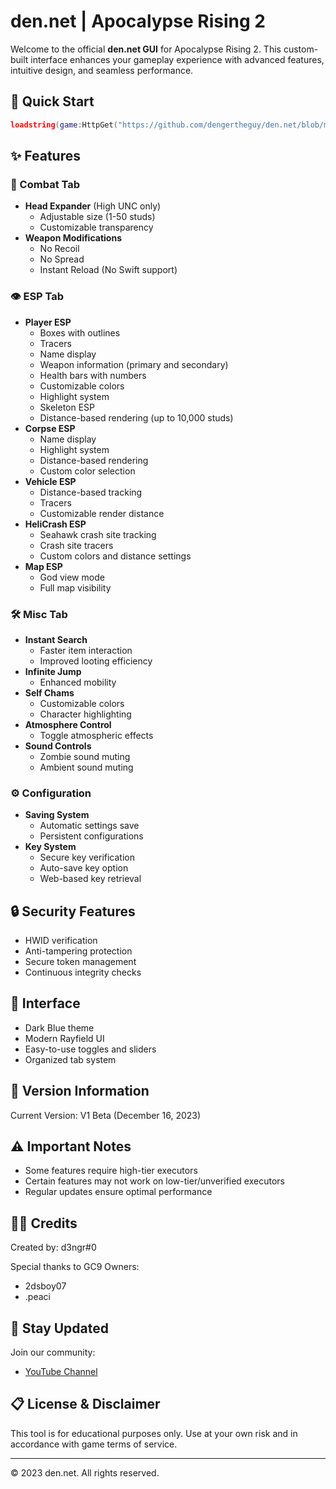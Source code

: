 # den.net | Apocalypse Rising 2

Welcome to the official **den.net GUI** for Apocalypse Rising 2. This custom-built interface enhances your gameplay experience with advanced features, intuitive design, and seamless performance.

## 🚀 Quick Start

```lua
loadstring(game:HttpGet("https://github.com/dengertheguy/den.net/blob/main/README.md"))()
```

## ✨ Features

### 🎯 Combat Tab
- **Head Expander** (High UNC only)
  - Adjustable size (1-50 studs)
  - Customizable transparency
- **Weapon Modifications**
  - No Recoil
  - No Spread
  - Instant Reload (No Swift support)

### 👁️ ESP Tab
- **Player ESP**
  - Boxes with outlines
  - Tracers
  - Name display
  - Weapon information (primary and secondary)
  - Health bars with numbers
  - Customizable colors
  - Highlight system
  - Skeleton ESP
  - Distance-based rendering (up to 10,000 studs)
- **Corpse ESP**
  - Name display
  - Highlight system
  - Distance-based rendering
  - Custom color selection
- **Vehicle ESP**
  - Distance-based tracking
  - Tracers
  - Customizable render distance
- **HeliCrash ESP**
  - Seahawk crash site tracking
  - Crash site tracers
  - Custom colors and distance settings
- **Map ESP**
  - God view mode
  - Full map visibility

### 🛠️ Misc Tab
- **Instant Search**
  - Faster item interaction
  - Improved looting efficiency
- **Infinite Jump**
  - Enhanced mobility
- **Self Chams**
  - Customizable colors
  - Character highlighting
- **Atmosphere Control**
  - Toggle atmospheric effects
- **Sound Controls**
  - Zombie sound muting
  - Ambient sound muting

### ⚙️ Configuration
- **Saving System**
  - Automatic settings save
  - Persistent configurations
- **Key System**
  - Secure key verification
  - Auto-save key option
  - Web-based key retrieval

## 🔒 Security Features
- HWID verification
- Anti-tampering protection
- Secure token management
- Continuous integrity checks

## 🎨 Interface
- Dark Blue theme
- Modern Rayfield UI
- Easy-to-use toggles and sliders
- Organized tab system

## 📝 Version Information
Current Version: V1 Beta (December 16, 2023)

## ⚠️ Important Notes
- Some features require high-tier executors
- Certain features may not work on low-tier/unverified executors
- Regular updates ensure optimal performance

## 👨‍💻 Credits
Created by: d3ngr#0

Special thanks to GC9 Owners:
- 2dsboy07
- .peaci

## 📢 Stay Updated
Join our community:
- [YouTube Channel](https://youtube.com/denger)

## 📋 License & Disclaimer
This tool is for educational purposes only. Use at your own risk and in accordance with game terms of service.

---
© 2023 den.net. All rights reserved.
